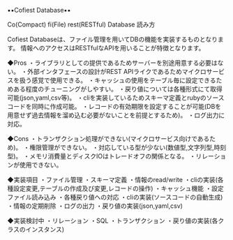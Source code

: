 ▪️▪️Cofiest Database▪️▪️

Co(Compact) fi(File) rest(RESTful) Database
読み方

Cofiest Databaseは、ファイル管理を用いてDBの機能を実装するものとなります。
情報へのアクセスはRESTfulなAPIを用いることが特徴となります。

◆Pros
・ライブラリとしての提供であるためサーバーを別途用意する必要はない。
・外部インタフェースの設計がREST APIライクであるためマイクロサービスを扱う感覚で使用できる。
・キャッシュの使用をテーブル毎に設定できるためある程度のチューニングがしやすい。
・戻り値については各種形式にて取得可能(json,yaml,csv等)。
・cliを実装しているためスキーマ定義とrubyのソースコードを同時に作成可能。
・レコードの有効期限を設定することが可能(DBを用意せず過去情報を溜め込む必要がないことを前提とするため)。
・ログ出力に対応。

◆Cons
・トランザクション処理ができない(マイクロサービス向けであるため)。
・権限管理ができない。
・対応している型が少ない(数値型,文字列型,時刻型)。
・メモリ消費量とディスクIOはトレードオフの関係となる。
・リレーションが使用できない。

◆実装項目
・ファイル管理
・スキーマ定義
・情報のread/write
・cliの実装(各種設定変更,テーブルの作成及び変更,レコードの操作)
・キャッシュ機能
・設定ファイル読み込み
・各種戻り値への対応
・cliの実装(ソースコードの自動生成)
・情報の定期削除
・ログの出力
・戻り値の実装(json,yaml,csv)

◆実装検討中
・リレーション
・SQL
・トランザクション
・戻り値の実装(各クラスのインスタンス)
